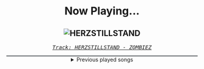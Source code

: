 <div align="center"> 
<h1>Now Playing...</h1>

![HERZSTILLSTAND](https://i.scdn.co/image/ab67616d00001e02bd8b0a08d0d48ce87a49329b)
--
_<samp><a href="https://open.spotify.com/track/1YnvvJZijemerjDATNpFAW">Track: HERZSTILLSTAND - ZOMBIEZ</a></samp>_

<div style="border: 1px #4B5054 solid"></div>
<details>
  <summary>
    Previous played songs
  </summary>
  <table>
    <thead>
      <tr>
        <th>
          Artist
        </th>
        <th>
          Song
        </th>
        <th>
          Link
        </th>
      </tr>
    </thead>
    <tbody>
      <tr><td>ZOMBIEZ</td><td>HERZSTILLSTAND</td><td><a href="https://open.spotify.com/track/1YnvvJZijemerjDATNpFAW">https://open.spotify.com/track/1YnvvJZijemerjDATNpFAW</a></td></tr><tr><td>Breaking Benjamin</td><td>The Dark of You</td><td><a href="https://open.spotify.com/track/7egnrHJAANlNymbrmQNKcG">https://open.spotify.com/track/7egnrHJAANlNymbrmQNKcG</a></td></tr><tr><td>Bad Omens</td><td>Limits - Unplugged</td><td><a href="https://open.spotify.com/track/4WcOPeBNUtQCvGmSIneuA1">https://open.spotify.com/track/4WcOPeBNUtQCvGmSIneuA1</a></td></tr><tr><td>Our Mirage</td><td>Transparent</td><td><a href="https://open.spotify.com/track/2NqR4AAXV0DayMuKMdSB3m">https://open.spotify.com/track/2NqR4AAXV0DayMuKMdSB3m</a></td></tr><tr><td>Papa Roach</td><td>Gravity</td><td><a href="https://open.spotify.com/track/5ilFbQzOFIAXyJNM8ZZPxg">https://open.spotify.com/track/5ilFbQzOFIAXyJNM8ZZPxg</a></td></tr><tr><td>Too Close To Touch</td><td>Sympathy</td><td><a href="https://open.spotify.com/track/1s4Nc5XFspnFHEHLv92gak">https://open.spotify.com/track/1s4Nc5XFspnFHEHLv92gak</a></td></tr><tr><td>Asking Alexandria</td><td>Down To Hell</td><td><a href="https://open.spotify.com/track/4M8UQs8bpAbJINwpBwZTGI">https://open.spotify.com/track/4M8UQs8bpAbJINwpBwZTGI</a></td></tr><tr><td>Bloodred Hourglass</td><td>Nightmares Are Dreams Too</td><td><a href="https://open.spotify.com/track/3aXlWOv1nw1OcPp1dqZB1c">https://open.spotify.com/track/3aXlWOv1nw1OcPp1dqZB1c</a></td></tr><tr><td>The Word Alive</td><td>Why Am I Like This?</td><td><a href="https://open.spotify.com/track/1wZy1qIk3qPVv33I9bALi6">https://open.spotify.com/track/1wZy1qIk3qPVv33I9bALi6</a></td></tr><tr><td>Amaranthe</td><td>PvP</td><td><a href="https://open.spotify.com/track/46HFTyFqLMzSye98Arqa98">https://open.spotify.com/track/46HFTyFqLMzSye98Arqa98</a></td></tr><tr><td>From Fall to Spring</td><td>DESTINY</td><td><a href="https://open.spotify.com/track/56wLqIBnjapUsIC08vHHYU">https://open.spotify.com/track/56wLqIBnjapUsIC08vHHYU</a></td></tr><tr><td>Disturbed</td><td>Criminal</td><td><a href="https://open.spotify.com/track/4bY2SbmhtGWyQLlBP9ZH4W">https://open.spotify.com/track/4bY2SbmhtGWyQLlBP9ZH4W</a></td></tr><tr><td>Disturbed</td><td>Asylum</td><td><a href="https://open.spotify.com/track/3VZWVvHjzkG60FyVUkTcy5">https://open.spotify.com/track/3VZWVvHjzkG60FyVUkTcy5</a></td></tr><tr><td>Disturbed</td><td>Criminal</td><td><a href="https://open.spotify.com/track/4bY2SbmhtGWyQLlBP9ZH4W">https://open.spotify.com/track/4bY2SbmhtGWyQLlBP9ZH4W</a></td></tr><tr><td>Disturbed</td><td>Asylum</td><td><a href="https://open.spotify.com/track/3VZWVvHjzkG60FyVUkTcy5">https://open.spotify.com/track/3VZWVvHjzkG60FyVUkTcy5</a></td></tr><tr><td>Disturbed</td><td>Criminal</td><td><a href="https://open.spotify.com/track/4bY2SbmhtGWyQLlBP9ZH4W">https://open.spotify.com/track/4bY2SbmhtGWyQLlBP9ZH4W</a></td></tr><tr><td>Disturbed</td><td>Asylum</td><td><a href="https://open.spotify.com/track/3VZWVvHjzkG60FyVUkTcy5">https://open.spotify.com/track/3VZWVvHjzkG60FyVUkTcy5</a></td></tr><tr><td>Rosa Linn</td><td>SNAP</td><td><a href="https://open.spotify.com/track/76OGwb5RA9h4FxQPT33ekc">https://open.spotify.com/track/76OGwb5RA9h4FxQPT33ekc</a></td></tr><tr><td>Chanel</td><td>SloMo</td><td><a href="https://open.spotify.com/track/3XREkzDHsWdBL5tybyCDBH">https://open.spotify.com/track/3XREkzDHsWdBL5tybyCDBH</a></td></tr><tr><td>Ronela Hajati</td><td>SEKRET</td><td><a href="https://open.spotify.com/track/0zC65JcBBk4GYAjL2tHKXa">https://open.spotify.com/track/0zC65JcBBk4GYAjL2tHKXa</a></td></tr>
    </tbody>
  </table>
</details>

</div>
